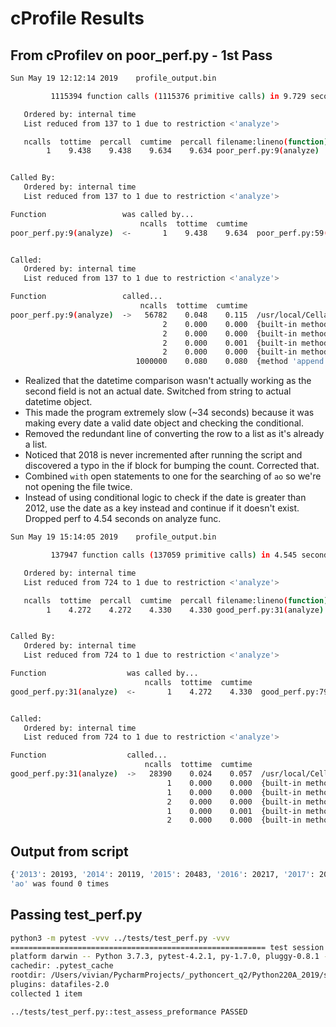 # cProfile Results

## From cProfilev on poor_perf.py - 1st Pass

```bash
Sun May 19 12:12:14 2019    profile_output.bin

         1115394 function calls (1115376 primitive calls) in 9.729 seconds

   Ordered by: internal time
   List reduced from 137 to 1 due to restriction <'analyze'>

   ncalls  tottime  percall  cumtime  percall filename:lineno(function)
        1    9.438    9.438    9.634    9.634 poor_perf.py:9(analyze)


Called By:
   Ordered by: internal time
   List reduced from 137 to 1 due to restriction <'analyze'>

Function                 was called by...
                             ncalls  tottime  cumtime
poor_perf.py:9(analyze)  <-       1    9.438    9.634  poor_perf.py:59(main)


Called:
   Ordered by: internal time
   List reduced from 137 to 1 due to restriction <'analyze'>

Function                 called...
                             ncalls  tottime  cumtime
poor_perf.py:9(analyze)  ->   56782    0.048    0.115  /usr/local/Cellar/python/3.7.3/Frameworks/Python.framework/Versions/3.7/lib/python3.7/codecs.py:319(decode)
                                  2    0.000    0.000  {built-in method _csv.reader}
                                  2    0.000    0.000  {built-in method builtins.print}
                                  2    0.000    0.001  {built-in method io.open}
                                  2    0.000    0.000  {built-in method now}
                            1000000    0.080    0.080  {method 'append' of 'list' objects}
```

- Realized that the datetime comparison wasn't actually working as the second field is not an actual date. Switched from string to actual datetime object.
- This made the program extremely slow (~34 seconds) because it was making every date a valid date object and checking the conditional.
- Removed the redundant line of converting the row to a list as it's already a list.
- Noticed that 2018 is never incremented after running the script and discovered a typo in the if block for bumping the count. Corrected that.
- Combined `with` open statements to one for the searching of `ao` so we're not opening the file twice.
- Instead of using conditional logic to check if the date is greater than 2012, use the date as a key instead and continue if it doesn't exist. Dropped perf to 4.54 seconds on analyze func.

```bash
Sun May 19 15:14:05 2019    profile_output.bin

         137947 function calls (137059 primitive calls) in 4.545 seconds

   Ordered by: internal time
   List reduced from 724 to 1 due to restriction <'analyze'>

   ncalls  tottime  percall  cumtime  percall filename:lineno(function)
        1    4.272    4.272    4.330    4.330 good_perf.py:31(analyze)


Called By:
   Ordered by: internal time
   List reduced from 724 to 1 due to restriction <'analyze'>

Function                  was called by...
                              ncalls  tottime  cumtime
good_perf.py:31(analyze)  <-       1    4.272    4.330  good_perf.py:79(main)


Called:
   Ordered by: internal time
   List reduced from 724 to 1 due to restriction <'analyze'>

Function                  called...
                              ncalls  tottime  cumtime
good_perf.py:31(analyze)  ->   28390    0.024    0.057  /usr/local/Cellar/python/3.7.3/Frameworks/Python.framework/Versions/3.7/lib/python3.7/codecs.py:319(decode)
                                   1    0.000    0.000  {built-in method _csv.reader}
                                   1    0.000    0.000  {built-in method builtins.next}
                                   2    0.000    0.000  {built-in method builtins.print}
                                   1    0.000    0.001  {built-in method io.open}
                                   2    0.000    0.000  {built-in method now}
```

## Output from script

```bash
{'2013': 20193, '2014': 20119, '2015': 20483, '2016': 20217, '2017': 20163, '2018': 20255, '2019': 7659}
'ao' was found 0 times
```

## Passing test_perf.py

```bash
python3 -m pytest -vvv ../tests/test_perf.py -vvv
========================================================= test session starts ==========================================================
platform darwin -- Python 3.7.3, pytest-4.2.1, py-1.7.0, pluggy-0.8.1 -- /usr/local/opt/python/bin/python3.7
cachedir: .pytest_cache
rootdir: /Users/vivian/PycharmProjects/_pythoncert_q2/Python220A_2019/students/visokoo/lesson06/assignment, inifile:
plugins: datafiles-2.0
collected 1 item

../tests/test_perf.py::test_assess_preformance PASSED
```